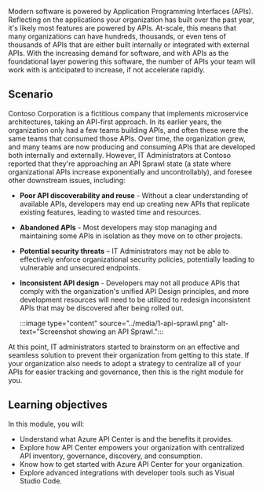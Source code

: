 Modern software is powered by Application Programming Interfaces (APIs). Reflecting on the applications your organization has built over the past year, it's likely most features are powered by APIs. At-scale, this means that many organizations can have hundreds, thousands, or even tens of thousands of APIs that are either built internally or integrated with external APIs. With the increasing demand for software, and with APIs as the foundational layer powering this software,  the number of APIs your team will work with is anticipated to increase, if not accelerate rapidly.

## Scenario

Contoso Corporation is a fictitious company that implements microservice architectures, taking an API-first approach. In its earlier years, the organization only had a few teams building APIs, and often these were the same teams that consumed those APIs. Over time, the organization grew, and many teams are now producing and consuming APIs that are developed both internally and externally. However, IT Administrators at Contoso reported that they're approaching an API Sprawl state (a state where organizational APIs increase exponentially and uncontrollably), and foresee other downstream issues, including:

- **Poor API discoverability and reuse** - Without a clear understanding of available APIs, developers may end up creating new APIs that replicate existing features, leading to wasted time and resources.
- **Abandoned APIs** - Most developers may stop managing and maintaining some APIs in isolation as they move on to other projects.
- **Potential security threats** – IT Administrators may not be able to effectively enforce organizational security policies, potentially leading to vulnerable and unsecured endpoints.
- **Inconsistent API design** - Developers may not all produce APIs that comply with the organization's unified API Design principles, and more development resources will need to be utilized to redesign inconsistent APIs that may be discovered after being rolled out.

    :::image type="content" source="../media/1-api-sprawl.png" alt-text="Screenshot showing an API Sprawl.":::

At this point, IT administrators started to brainstorm on an effective and seamless solution to prevent their organization from getting to this state. If your organization also needs to adopt a strategy to centralize all of your APIs for easier tracking and governance, then this is the right module for you.

## Learning objectives

In this module, you will:

- Understand what Azure API Center is and the benefits it provides.
- Explore how API Center empowers your organization with centralized API inventory, governance, discovery, and consumption.
- Know how to get started with Azure API Center for your organization.
- Explore advanced integrations with developer tools such as Visual Studio Code.

